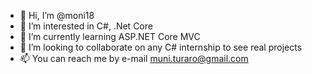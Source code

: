- 👋 Hi, I’m @moni18
- 👀 I’m interested in C#, .Net Core
- 🌱 I’m currently learning ASP.NET Core MVC
- 💞️ I’m looking to collaborate on any C# internship to see real projects
- 📫 You can reach me by e-mail muni.turaro@gmail.com

<!---
moni18/moni18 is a ✨ special ✨ repository because its `README.md` (this file) appears on your GitHub profile.
You can click the Preview link to take a look at your changes.
--->
